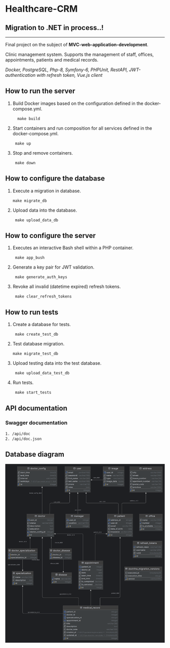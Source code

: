 # Healthcare-CRM

## Migration to .NET in process..!
---

Final project on the subject of **MVC-web-application-development**.

Сlinic management system. Supports the management of staff, offices, appointments, patients and medical records.

<i>Docker, PostgreSQL, Php-8, Symfony-6, PHPUnit, RestAPI, JWT-authentication with refresh token, Vue.js client</i>

## How to run the server

1. Build Docker images based on the configuration defined in the docker-compose.yml.

         make build

2. Start containers and run composition for all services defined in the docker-compose.yml.

        make up

3. Stop and remove containers.

        make down

## How to configure the database

1.  Execute a migration in database.

        make migrate_db

2. Upload data into the database.

        make upload_data_db


## How to configure the server

1. Executes an interactive Bash shell within a PHP container.

        make app_bush

2. Generate a key pair for JWT validation.

        make generate_auth_keys

3. Revoke all invalid (datetime expired) refresh tokens.

        make clear_refresh_tokens

## How to run tests

1. Create a database for tests.

        make create_test_db

2. Test database migration.

       make migrate_test_db

3. Upload testing data into the test database.

        make upload_data_test_db

4. Run tests.

        make start_tests

## API documentation

### Swagger documentation 

    1. /api/doc
    2. /api/doc.json


## Database diagram

![Database diagram](https://github.com/gitEugeneL/Healthcare-CRM/blob/main/diagram.png?raw=true)
